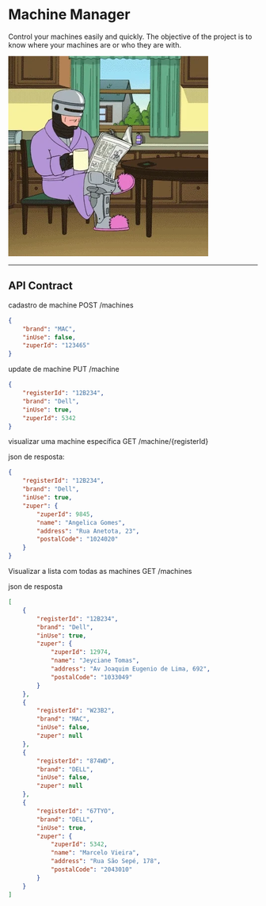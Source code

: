 # Machine Manager


Control your machines easily and quickly. The objective of the project is to know where 
your machines are or who they are with.

![](.dev/static/robocop.webp)

-------

## API Contract

cadastro de machine
POST /machines
````json
{
    "brand": "MAC",
    "inUse": false,
    "zuperId": "123465"
}
````

update de machine
PUT /machine
````json
{
    "registerId": "12B234",
    "brand": "Dell",
    "inUse": true,
    "zuperId": 5342
}
````

visualizar uma machine específica
GET /machine/{registerId}

json de resposta:
````json
{
    "registerId": "12B234",
    "brand": "Dell",
    "inUse": true,
    "zuper": {
        "zuperId": 9845,
        "name": "Angelica Gomes",
        "address": "Rua Anetota, 23",
        "postalCode": "1024020"
    }
}
````

Visualizar a lista com todas as machines
GET /machines

json de resposta
````json
[
    {
        "registerId": "12B234",
        "brand": "Dell",
        "inUse": true,
        "zuper": {
            "zuperId": 12974,
            "name": "Jeyciane Tomas",
            "address": "Av Joaquim Eugenio de Lima, 692",
            "postalCode": "1033049"
        }
    },
    {
        "registerId": "W23B2",
        "brand": "MAC",
        "inUse": false,
        "zuper": null
    },
    {
        "registerId": "874WD",
        "brand": "DELL",
        "inUse": false,
        "zuper": null
    },
    {
        "registerId": "67TYO",
        "brand": "DELL",
        "inUse": true,
        "zuper": {
            "zuperId": 5342,
            "name": "Marcelo Vieira",
            "address": "Rua São Sepé, 178",
            "postalCode": "2043010"
        }
    }
]
````

